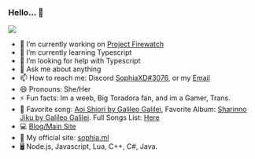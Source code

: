 ### Hello... 🌸

![](https://camo.githubusercontent.com/13a1ad1c3b82bc2b00f67af401cea569fdaa2ae54519f7cfd57fc55b01936dd7/68747470733a2f2f686974732e736565796f756661726d2e636f6d2f6170692f636f756e742f696e63722f62616467652e7376673f75726c3d6874747073253341253246253246736f706869612e6d6c26636f756e745f62673d253233384430304646267469746c655f62673d2532333030303030302669636f6e3d76697375616c73747564696f636f64652e7376672669636f6e5f636f6c6f723d253233303038434646267469746c653d436c69636b61726f6f732b26656467655f666c61743d66616c7365)


- 🔭 I’m currently working on [Project Firewatch](https://projectfirewatch.com/)
- 🌱 I’m currently learning Typescript
- 🤔 I’m looking for help with Typescript
- 💬 Ask me about anything
- 📫 How to reach me: Discord [SophiaXD#3076](https://discord.com/users/420297282676719618), or my [Email](mailto:sophialul@protonmail.com)
- 😄 Pronouns: She/Her
- ⚡ Fun facts: Im a weeb, Big Toradora fan, and im a Gamer, Trans.
- 🎵 Favorite song: [Aoi Shiori by Galileo Galilei](https://open.spotify.com/track/237lHE2ezW9oHxyEFqvyQo?si=d4ad1200c5624e4f), Favorite Album: [Sharinno Jiku by Galileo Galilei](https://open.spotify.com/album/0LfxOWTVdWR5QSJFUB1Vyz). Full Songs List: [Here](https://music.sophia.ml/) 
- 💻 [Blog/Main Site](https://sophiaatkinson.com/)
- 📁 My official site: [sophia.ml](https://sophia.ml/)
- 🖥 Node.js, Javascript, Lua, C++, C#, Java.

